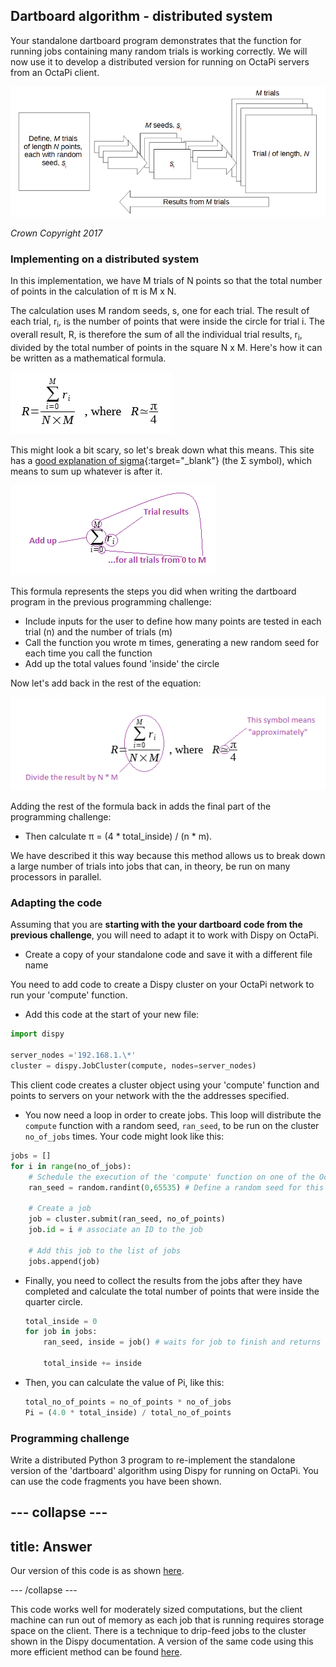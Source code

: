 ## Dartboard algorithm - distributed system

Your standalone dartboard program demonstrates that the function for running jobs containing many random trials is working correctly. We will now use it to develop a distributed version for running on OctaPi servers from an OctaPi client.

  ![Representation of Monte Carlo method comprising M trials of length N, each with a random seed, si](images/m-trials-of-n-points.png)

  _Crown Copyright 2017_

### Implementing on a distributed system

In this implementation, we have M trials of N points so that the total number of points in the calculation of π is M x N.

The calculation uses M random seeds, s, one for each trial. The result of each trial, r<sub>i</sub>, is the number of points that were inside the circle for trial i. The overall result, R, is therefore the sum of all the individual trial results, r<sub>i</sub>, divided by the total number of points in the square N x M. Here's how it can be written as a mathematical formula.

!["dartboard" calculation](images/dartboard-calculation.png)

This might look a bit scary, so let's break down what this means. This site has a [good explanation of sigma](https://www.mathsisfun.com/algebra/sigma-notation.html){:target="_blank"}  (the Σ symbol), which means to sum up whatever is after it.

 ![How the sigma works](images/dartboard-calculation1.png)

 This formula represents the steps you did when writing the dartboard program in the previous programming challenge:
 - Include inputs for the user to define how many points are tested in each trial (n) and the number of trials (m)
 - Call the function you wrote m times, generating a new random seed for each time you call the function
 - Add up the total values found 'inside' the circle

Now let's add back in the rest of the equation:

  ![Final equation](images/dartboard-calculation2.png)

Adding the rest of the formula back in adds the final part of the programming challenge:
 - Then calculate π = (4 * total_inside) / (n * m).

We have described it this way because this method allows us to break down a large number of trials into jobs that can, in theory, be run on many processors in parallel.

### Adapting the code

Assuming that you are **starting with the your dartboard code from the previous challenge**, you will need to adapt it to work with Dispy on OctaPi.

+ Create a copy of your standalone code and save it with a different file name

You need to add code to create a Dispy cluster on your OctaPi network to run your 'compute' function.

+ Add this code at the start of your new file:

```python
import dispy

server_nodes ='192.168.1.\*'
cluster = dispy.JobCluster(compute, nodes=server_nodes)
```

This client code creates a cluster object using your 'compute' function and points to servers on your network with the the addresses specified.

+ You now need a loop in order to create jobs. This loop will distribute the `compute` function with a random seed, `ran_seed`, to be run on the cluster `no_of_jobs` times. Your code might look like this:

```python
jobs = []
for i in range(no_of_jobs):
    # Schedule the execution of the 'compute' function on one of the OctaPi nodes
    ran_seed = random.randint(0,65535) # Define a random seed for this job

    # Create a job
    job = cluster.submit(ran_seed, no_of_points)
    job.id = i # associate an ID to the job

    # Add this job to the list of jobs
    jobs.append(job)
```

+ Finally, you need to collect the results from the jobs after they have completed and calculate the total number of points that were inside the quarter circle.

    ```python
    total_inside = 0
    for job in jobs:
        ran_seed, inside = job() # waits for job to finish and returns results

        total_inside += inside
    ```

+ Then, you can calculate the value of Pi, like this:

    ```python
    total_no_of_points = no_of_points * no_of_jobs
    Pi = (4.0 * total_inside) / total_no_of_points
    ```

### Programming challenge
Write a distributed Python 3 program to re-implement the standalone version of the 'dartboard' algorithm using Dispy for running on OctaPi. You can use the code fragments you have been shown.

--- collapse ---
---
title: Answer
---

Our version of this code is as shown [here](resources/compute_pi_canonical.py).

--- /collapse ---

This code works well for moderately sized computations, but the client machine can run out of memory as each job that is running requires storage space on the client. There is a technique to drip-feed jobs to the cluster shown in the Dispy documentation. A version of the same code using this more efficient method can be found [here](resources/compute_pi_efficient.py).
